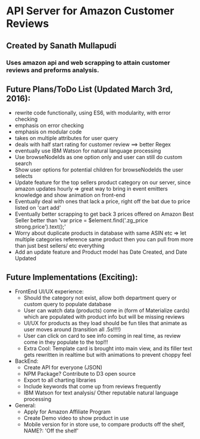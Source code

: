 
# API Server for Amazon Customer Reviews

## Created by Sanath Mullapudi

### Uses amazon api and web scrapping to attain customer reviews and preforms analysis.


## Future Plans/ToDo List (Updated March 3rd, 2016):
- rewrite code functionally, using ES6, with modularity, with error checking
- emphasis on error checking
- emphasis on modular code
- takes on multiple attributes for user query
- deals with half start rating for customer review ==> better Regex
- eventually use IBM Watson for natural language processing
- Use browseNodeIds as one option only and user can still do custom search
- Show user options for potential children for browseNodeIds the user selects
- Update feature for the top sellers product category on our server, since amazon updates hourly =>
   great way to bring in event emitters knowledge and show animation on front-end
- Eventually deal with ones that lack a price, right off the bat due to price listed on 'cart add'
- Eventually better scrapping to get back 3 prices offered on Amazon Best Seller
   better than 'var price = $element.find('.zg_price strong.price').text();'
- Worry about duplicate products in database with same ASIN etc => let multiple categories reference same product
   then you can pull from more than just best sellers/ etc everything
- Add an update feature and Product model has Date Created, and Date Updated

## Future Implementations (Exciting):
- FrontEnd UI/UX experience:
  - Should the category not exist, allow both department query or custom query to populate database
  - User can watch data (products) come in (form of Materialize cards) which are populated with product info but will be missing reviews
  - UI/UX for products as they load should be fun tiles that animate as user moves around (transition all .5s!!!!)
  - User can click on card to see info coming in real time, as review come in they populate to the top!!!
  * Extra Cool: Template card is brought into main view, and its filler text gets rewritten in realtime but with animations to prevent choppy feel
- BackEnd:
  - Create API for everyone (JSON)
  - NPM Package? Contribute to D3 open source
  - Export to all charting libraries
  - Include keywords that come up from reviews frequently
  * IBM Watson for text analysis/ Other reputable natural language processing
- General:
  - Apply for Amazon Affiliate Program
  - Create Demo video to show product in use
  * Mobile version for in store use, to compare products off the shelf, NAME?: 'Off the shelf'
